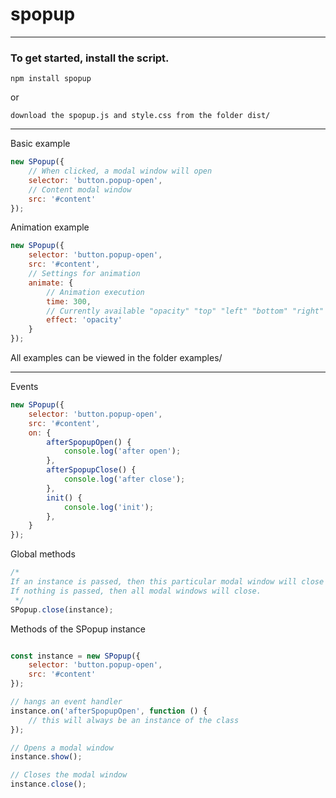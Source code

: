 # spopup

***

### To get started, install the script.

```text
npm install spopup
```

or

```text
download the spopup.js and style.css from the folder dist/
```

***

Basic example

```js
new SPopup({
	// When clicked, a modal window will open
	selector: 'button.popup-open',
	// Content modal window
	src: '#content'
});
```

Animation example

```js
new SPopup({
	selector: 'button.popup-open',
	src: '#content',
	// Settings for animation
	animate: {
		// Animation execution
		time: 300,
		// Currently available "opacity" "top" "left" "bottom" "right"
		effect: 'opacity'
	}
});
```
All examples can be viewed in the folder examples/

***
Events

```js
new SPopup({
	selector: 'button.popup-open',
	src: '#content',
	on: {
		afterSpopupOpen() {
			console.log('after open');
		},
		afterSpopupClose() {
			console.log('after close');
		},
		init() {
			console.log('init');
		},
	}
});
```

Global methods

```js
/*
If an instance is passed, then this particular modal window will close when the method is called.
If nothing is passed, then all modal windows will close.
 */
SPopup.close(instance);
```

Methods of the SPopup instance

```js

const instance = new SPopup({
	selector: 'button.popup-open',
	src: '#content'
});

// hangs an event handler
instance.on('afterSpopupOpen', function () {
	// this will always be an instance of the class
});

// Opens a modal window
instance.show();

// Closes the modal window
instance.close();
```
